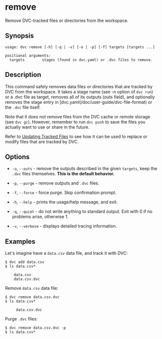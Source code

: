 # remove

Remove DVC-tracked files or directories from the <abbr>workspace</abbr>.

## Synopsis

```usage
usage: dvc remove [-h] [-q | -v] [-o | -p] [-f] targets [targets ...]

positional arguments:
  targets        stages (found in dvc.yaml) or .dvc files to remove.
```

## Description

This command safely removes data files or directories that are tracked by DVC
from the <abbr>workspace</abbr>. It takes a stage name (see -n option of
`dvc run`) or a .dvc file as target, removes all of its outputs (outs field),
and optionally removes the stage entry in
[dvc.yaml(/doc/user-guide/dvc-file-format) or the `.dvc` file itself.

Note that it does not remove files from the DVC cache or remote storage (see
`dvc gc`). However, remember to run `dvc push` to save the files you actually
want to use or share in the future.

Refer to [Updating Tracked Files](/doc/user-guide/updating-tracked-files) to see
how it can be used to replace or modify files that are tracked by DVC.

## Options

- `-o`, `--outs` - remove the outputs described in the given `targets`, keep the
  `.dvc` files themselves. **This is the default behavior.**

- `-p`, `--purge` - remove outputs and `.dvc` files.

- `-f`, `--force` - force purge. Skip confirmation prompt.

- `-h`, `--help` - prints the usage/help message, and exit.

- `-q`, `--quiet` - do not write anything to standard output. Exit with 0 if no
  problems arise, otherwise 1.

- `-v`, `--verbose` - displays detailed tracing information.

## Examples

Let's imagine have a `data.csv` data file, and track it with DVC:

```dvc
$ dvc add data.csv
$ ls data.csv*

    data.csv
    data.csv.dvc
```

Remove `data.csv` data file:

```dvc
$ dvc remove data.csv.dvc
$ ls data.csv*

     data.csv.dvc
```

Purge `.dvc` files:

```dvc
$ dvc remove data.csv.dvc -p
$ ls data.csv*
```
